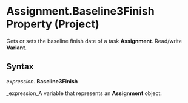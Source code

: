 
# Assignment.Baseline3Finish Property (Project)

Gets or sets the baseline finish date of a task  **Assignment**. Read/write  **Variant**.


## Syntax

 _expression_. **Baseline3Finish**

 _expression_A variable that represents an  **Assignment** object.

